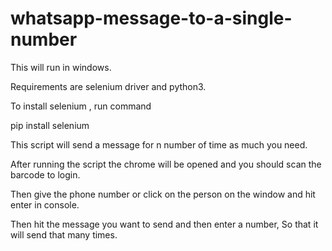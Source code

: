 # whatsapp-message-to-a-single-number
This will run in windows.

Requirements are selenium driver and python3.

To install selenium , run command

pip install selenium


This script will send a message for n number of time as much you need.

After running the script the chrome will be opened and you should scan the barcode to login.

Then give the phone number or click on the person on the window and hit enter in console.

Then hit the message you want to send and then enter a number,  So that it will send that many times.
